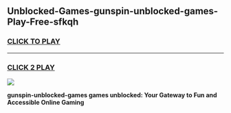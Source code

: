 
## Unblocked-Games-gunspin-unblocked-games-Play-Free-sfkqh
<h3>
<a href="https://premium76.site?title=gunspin-unblocked-games&ref=23A">CLICK TO PLAY</a></h3>
<hr>

<h3>
<a href="https://premium76.site?title=gunspin-unblocked-games&ref=23A">CLICK 2 PLAY</a>
  
</h3>

<a href="https://premium76.site?title=gunspin-unblocked-games&ref=23A"><img src="https://clearcache.store/games.png"></a>


**gunspin-unblocked-games games unblocked: Your Gateway to Fun and Accessible Online Gaming**
